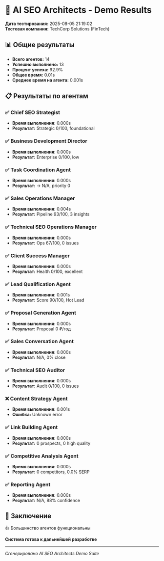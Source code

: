 # 🤖 AI SEO Architects - Demo Results

**Дата тестирования:** 2025-08-05 21:19:02  
**Тестовая компания:** TechCorp Solutions (FinTech)

## 📊 Общие результаты

- **Всего агентов:** 14
- **Успешно выполнено:** 13
- **Процент успеха:** 92.9%
- **Общее время:** 0.01s
- **Среднее время на агента:** 0.001s

## 📋 Результаты по агентам

### ✅ Chief SEO Strategist

- **Время выполнения:** 0.000s
- **Результат:** Strategic 0/100, foundational

### ✅ Business Development Director

- **Время выполнения:** 0.000s
- **Результат:** Enterprise 0/100, low

### ✅ Task Coordination Agent

- **Время выполнения:** 0.000s
- **Результат:** → N/A, priority 0

### ✅ Sales Operations Manager

- **Время выполнения:** 0.004s
- **Результат:** Pipeline 93/100, 3 insights

### ✅ Technical SEO Operations Manager

- **Время выполнения:** 0.000s
- **Результат:** Ops 67/100, 0 issues

### ✅ Client Success Manager

- **Время выполнения:** 0.000s
- **Результат:** Health 0/100, excellent

### ✅ Lead Qualification Agent

- **Время выполнения:** 0.001s
- **Результат:** Score 90/100, Hot Lead

### ✅ Proposal Generation Agent

- **Время выполнения:** 0.000s
- **Результат:** Proposal 0 ₽/год

### ✅ Sales Conversation Agent

- **Время выполнения:** 0.000s
- **Результат:** N/A, 0% close

### ✅ Technical SEO Auditor

- **Время выполнения:** 0.000s
- **Результат:** Audit 0/100, 0 issues

### ❌ Content Strategy Agent

- **Время выполнения:** 0.001s
- **Ошибка:** Unknown error

### ✅ Link Building Agent

- **Время выполнения:** 0.000s
- **Результат:** 0 prospects, 0 high quality

### ✅ Competitive Analysis Agent

- **Время выполнения:** 0.000s
- **Результат:** 0 competitors, 0.0% SERP

### ✅ Reporting Agent

- **Время выполнения:** 0.000s
- **Результат:** N/A, 88% confidence

## 🎯 Заключение

👍 Большинство агентов функциональны

**Система готова к дальнейшей разработке**

---

*Сгенерировано AI SEO Architects Demo Suite*
